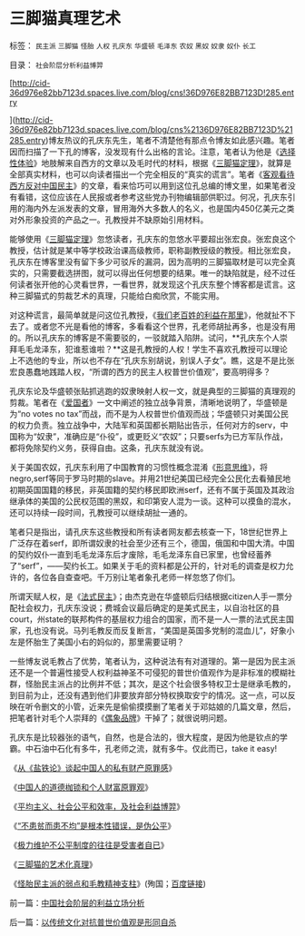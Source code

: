 # 三脚猫真理艺术

标签： `民主派` `三脚猫` `怪胎` `人权` `孔庆东` `华盛顿` `毛泽东` `农奴` `黑奴` `奴隶` `奴仆` `长工` 

目录： `社会阶层分析利益博羿`

[http://cid-36d976e82bb7123d.spaces.live.com/blog/cns!36D976E82BB7123D!285.entry

](http://cid-36d976e82bb7123d.spaces.live.com/blog/cns%2136D976E82BB7123D%21285.entry)博友热议的孔庆东先生，笔者不清楚他有那点令博友如此感兴趣。笔者因而扫描了一下孔的博客，没发现有什么出格的言论。注意，笔者认为他是《[选择性体验](../../../2009/4/4/期望，预期和选择性体验；有调查也没有发言权.md)》地肢解来自西方的文章以及毛时代的材料，根据《[三脚猫定理](../../../2009/6/16/三脚猫的真理观和独脚龙.md)》，就算是全部真实材料，也可以向读者描出一个完全相反的“真实的谎言”。笔者《[客观看待西方反对中国民主](../../../2009/7/7/客观看待海外人士看待中国不民主的观点.md)》的文章，看来恰巧可以用到这位孔总编的博文里，如果笔者没有看错，这位应该在人民报或者参考这些党办刊物编辑部供职过。何况，孔庆东引用的海内外左派发表的文章，冒用海外大多数人的名义，也是国内450亿美元之类对外形象投资的产品之一。孔教授并不缺原始引用材料。

能够使用《[三脚猫定理](../../../2009/6/16/三脚猫的真理观和独脚龙.md)》忽悠读者，孔庆东的忽悠水平要超出张宏良。张宏良这个教授，估计就是某中等学校政治课高级教师，职称副教授级的教授。相比张宏良，孔庆东在博客里没有留下多少可驳斥的漏洞，因为高明的三脚猫取材是可以完全真实的，只需要截选拼图，就可以得出任何想要的结果。唯一的缺陷就是，经不过任何读者张开他的心灵看世界，一看世界，就发现这个孔庆东整个博客都是谎言。这种三脚猫式的剪裁艺术的真理，只能给白痴欣赏，不能实用。

对这种谎言，最简单就是问这位孔教授，《[我们老百姓的利益在那里](../../../2009/7/7/温总理教导我们：老百姓要争取自已的利益.md)》，他就扯不下去了。或者您不光是看他的博客，多看看这个世界，孔老师胡扯再多，也是没有用的。所以孔庆东的博客是不需要驳的，一驳就踏入陷阱。试问，**孔庆东个人崇拜毛毛龙泽东，犯谁惹谁啦？**这是孔教授的人权！学生不喜欢孔教授可以理论上不选他的专业，所以也不存在“孔庆东别胡说，别误人子女”。瞧，这是不是比张宏良愚蠢地践踏人权，“所谓的西方的民主人权普世价值观”，要高明得多？

孔庆东论及华盛顿张贴抓逃跑的奴隶映射人权一文，就是典型的三脚猫的真理观的剪裁。笔者在《[爱国者](../../../2009/7/7/温总理教导我们：老百姓要争取自已的利益.md)》一文中阐述的独立战争背景，清晰地说明了，华盛顿是为“no votes no
tax”而战，而不是为人权普世价值观而战；华盛顿只对美国公民的权力负责。独立战争中，大陆军和英国都长期贴出告示，任何对方的serv，中国称为“奴隶”，准确应是“仆役”，或更贬义“农奴”；只要serfs为已方军队作战，都将免除契约义务，获得自由。这条，孔庆东就没有说。

关于美国农奴，孔庆东利用了中国教育的习惯性概念混淆《[形意思维](../../../2009/4/17/形意思维：科学类思维和哲学类思维的根本区别.md)》，将negro,serf等同于罗马时期的slave。并用21世纪美国已经完全公民化去看殖民地初期英国国籍的移民，非英国籍的契约移民即欧洲serf，还有不属于英国及其政治继承体的美国的公民权范围的黑奴，和印第安人混为一谈。这种可以摸鱼的混水，还可以持续一段时间，孔教授可以继续胡扯一通的。

笔者只是指出，请孔庆东这些教授和所有读者网友都去核查一下，18世纪世界上广泛存在着serf，即所谓奴隶的社会至少还有三个，德国，俄国和中国大清。中国的契约奴仆一直到毛毛龙泽东后才废除，毛毛龙泽东自已家里，也曾经蓄养了“serf”，——契约长工。如果关于毛的资料都是公开的，针对毛的调查是权力允许的，各位各自查查吧。千万别让笔者象孔老师一样忽悠了你们。

所谓天赋人权，是《[法式民主](../../../2009/6/29/法式民主可能方便了民粹希特勒上台.md)》；由杰克逊在华盛顿后归结根据citizen人手一票分配社会权力，孔庆东没说；费城会议最后确定的是美式民主，以自治社区的县court，州state的联邦构件的基层权力组合的国家，而不是一人一票的法式民主国家，孔也没有说。马列毛教反而反复断言，“美国是英国多党制的混血儿”，好象小左是怀胎生了美国小右的妈似的，那里需要证明？

一些博友说毛教占了优势，笔者认为，这种说法有有对道理的。第一是因为民主派还不是一个普遍性接受人权利益神圣不可侵犯的普世价值观作为是非标准的模糊社
群，怪胎民主派占的比例并不低；其次，是这个社会很多特权卫士是继承毛教的，到目前为止，还没有遇到他们非要放弃部分特权换取安宁的情况。这一点，可以反
映在听令删文的小管，近来先是偷偷摸摸删了笔者关于邓姑娘的几篇文章，然后，把笔者针对毛个人崇拜的《[偶象品牌](../../../2009/7/6/印第安传统文化在文明冲突中的节节抵抗中败退.md)》干掉了；就很说明问题。



孔庆东是比较器张的语气，自然，也是合法的，很大程度，是因为他是钦点的学霸。中石油中石化有多牛，孔老师之流，就有多牛。仅此而已，take
it easy!



《[从《盐铁论》谈起中国人的私有财产原罪感](../../../2007/10/1/从《盐铁论》谈起中国人的私有财产原罪感.md)》

《[中国人的道德枷锁和个人财富原罪观](../../../2007/9/30/中国人的道德枷锁和个人财富原罪观.md)》

《[平均主义、社会公平和效率，及社会利益博羿](../../../2009/1/29/平均主义、社会公平和效率，及社会利益博羿.md)》

《[“不患贫而患不均”是根本性错误，是伪公平](../../../2009/2/7/“不患贫而患不均”是伪公平，是特权化，社会等级化.md)》

《[极力维护不公平制度的往往是受害者自已](../../../2008/10/16/极力维护不公平制度的是受害者自已.md)》

《[三脚猫的艺术化真理](../../../2009/7/10/三脚猫真理艺术.md)》

《[怪胎民主派的弱点和毛教精神支柱](http://blog.sina.com.cn/s/blog_5563a64d0100dq6t.html)》(殉国；[百度链接](http://hi.baidu.com/darthchn/blog/item/0c1a63b59081627a8bd4b2bc.html))

前一篇：[中国社会阶层的利益立场分析](../../../2009/7/10/中国社会阶层的利益立场分析.md)

后一篇：[以传统文化对抗普世价值观是形同自杀](../../../2009/7/11/以传统文化对抗普世价值观是形同自杀.md)